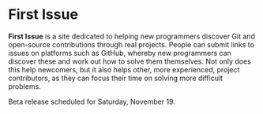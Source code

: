 # First Issue

**First Issue** is a site dedicated to helping new programmers discover Git and open-source contributions through real projects. People can submit links to issues on platforms such as GitHub, whereby new programmers can discover these and work out how to solve them themselves. Not only does this help newcomers, but it also helps other, more experienced, project contributors, as they can focus their time on solving more difficult problems.

Beta release scheduled for Saturday, November 19.
